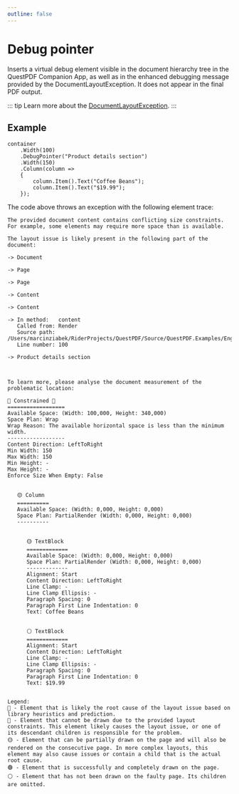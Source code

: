```yaml
---
outline: false
---
```



# Debug pointer

Inserts a virtual debug element visible in the document hierarchy tree in the QuestPDF Companion App, as well as in the enhanced debugging message provided by the DocumentLayoutException.
It does not appear in the final PDF output.

<!--@include: tip-debugging.md--> 

::: tip
Learn more about the [DocumentLayoutException](/concepts/common-exceptions#documentlayoutexception).
:::


## Example

```c#{2-4}
container
    .Width(100)
    .DebugPointer("Product details section")
    .Width(150)
    .Column(column =>
    {
        column.Item().Text("Coffee Beans");
        column.Item().Text("$19.99");
    });
```

The code above throws an exception with the following element trace:

```c#{20}
The provided document content contains conflicting size constraints. For example, some elements may require more space than is available. 

The layout issue is likely present in the following part of the document: 

-> Document

-> Page

-> Page

-> Content

-> Content

-> In method:   content
   Called from: Render
   Source path: /Users/marcinziabek/RiderProjects/QuestPDF/Source/QuestPDF.Examples/Engine/RenderingTest.cs
   Line number: 100

-> Product details section



To learn more, please analyse the document measurement of the problematic location: 

🚨 Constrained 🚨
==================
Available Space: (Width: 100,000, Height: 340,000)
Space Plan: Wrap
Wrap Reason: The available horizontal space is less than the minimum width.
------------------
Content Direction: LeftToRight
Min Width: 150
Max Width: 150
Min Height: -
Max Height: -
Enforce Size When Empty: False


   🟡 Column
   ==========
   Available Space: (Width: 0,000, Height: 0,000)
   Space Plan: PartialRender (Width: 0,000, Height: 0,000)
   ----------


      🟡 TextBlock
      =============
      Available Space: (Width: 0,000, Height: 0,000)
      Space Plan: PartialRender (Width: 0,000, Height: 0,000)
      -------------
      Alignment: Start
      Content Direction: LeftToRight
      Line Clamp: -
      Line Clamp Ellipsis: -
      Paragraph Spacing: 0
      Paragraph First Line Indentation: 0
      Text: Coffee Beans


      ⚪️ TextBlock
      =============
      Alignment: Start
      Content Direction: LeftToRight
      Line Clamp: -
      Line Clamp Ellipsis: -
      Paragraph Spacing: 0
      Paragraph First Line Indentation: 0
      Text: $19.99


Legend: 
🚨 - Element that is likely the root cause of the layout issue based on library heuristics and prediction. 
🔴 - Element that cannot be drawn due to the provided layout constraints. This element likely causes the layout issue, or one of its descendant children is responsible for the problem. 
🟡 - Element that can be partially drawn on the page and will also be rendered on the consecutive page. In more complex layouts, this element may also cause issues or contain a child that is the actual root cause.
🟢 - Element that is successfully and completely drawn on the page.
⚪️ - Element that has not been drawn on the faulty page. Its children are omitted.

```